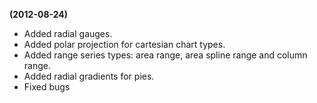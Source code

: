 **(2012-08-24)**
        
- Added radial gauges.
- Added polar projection for cartesian chart types.
- Added range series types: area range, area spline range and column range.
- Added radial gradients for pies.
- Fixed bugs